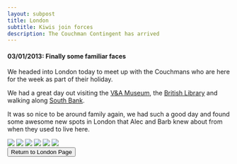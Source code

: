 ```yaml
---
layout: subpost
title: London
subtitle: Kiwis join forces
description: The Couchman Contingent has arrived
---
```


<h4>03/01/2013: Finally some familiar faces</h4>

We headed into London today to meet up with the Couchmans who are here for the week as part of their holiday.

We had a great day out visiting the <a target="_blank" href="https://www.vam.ac.uk/">V&A Museum</a>, 
the <a target="_blank" href="https://www.bl.uk/">British Library</a> and walking along <a target="_blank" href="https://southbanklondon.com/index">South Bank</a>. 

It was so nice to be around family again, we had such a good day and found some awesome new spots in London that Alec and Barb knew about from when they used to live here. 

<img src="https://adventuresofthetravellingtwins.com/Photos/2014-01-03-CouchmanLondon/day11-min.JPG" class="image1">
<img src="https://adventuresofthetravellingtwins.com/Photos/2014-01-03-CouchmanLondon/cover-min.JPG" class="image1">
<img src="https://adventuresofthetravellingtwins.com/Photos/2014-01-03-CouchmanLondon/day13-min.JPG" class="image1">
<img src="https://adventuresofthetravellingtwins.com/Photos/2014-01-03-CouchmanLondon/day14-min.JPG" class="image1">
<img src="https://adventuresofthetravellingtwins.com/Photos/2014-01-03-CouchmanLondon/day15-min.JPG" class="image1">
<img src="https://adventuresofthetravellingtwins.com/Photos/2014-01-03-CouchmanLondon/day16-min.JPG" class="image1">

<div class="wrapper">
  <input type="button" class="button" value="Return to London Page" onclick="self.close()">
</div>

